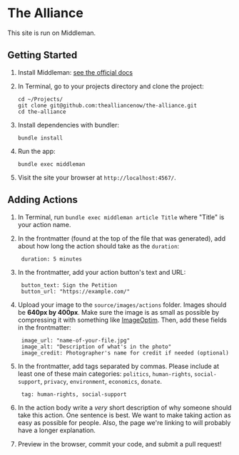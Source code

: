 The Alliance
============

This site is run on Middleman.

Getting Started
---------------

1.  Install Middleman: [see the official docs](https://middlemanapp.com/basics/install/)

2.  In Terminal, go to your projects directory and clone the project:

        cd ~/Projects/
        git clone git@github.com:thealliancenow/the-alliance.git
        cd the-alliance

3.  Install dependencies with bundler:

        bundle install

4.  Run the app:

        bundle exec middleman

5. Visit the site your browser at `http://localhost:4567/`.


Adding Actions
--------------

1. In Terminal, run `bundle exec middleman article Title` where "Title" is your
   action name.

2. In the frontmatter (found at the top of the file that was generated), add
   about how long the action should take as the `duration`:

        duration: 5 minutes

3. In the frontmatter, add your action button's text and URL:

        button_text: Sign the Petition
        button_url: "https://example.com/"

4. Upload your image to the `source/images/actions` folder. Images should
   be **640px by 400px**. Make sure the image is as small as possible by
   compressing it with something like [ImageOptim](https://imageoptim.com/mac).
   Then, add these fields in the frontmatter:

        image_url: "name-of-your-file.jpg"
        image_alt: "Description of what's in the photo"
        image_credit: Photographer's name for credit if needed (optional)

5. In the frontmatter, add tags separated by commas. Please include at least one
   of these main categories: `politics`, `human-rights`, `social-support`,
   `privacy`, `environment`, `economics`, `donate`.

        tag: human-rights, social-support

6. In the action body write a *very* short description of why someone should
   take this action. One sentence is best. We want to make taking action as
   easy as possible for people. Also, the page we're linking to will probably
   have a longer explanation.

7. Preview in the browser, commit your code, and submit a pull request!
